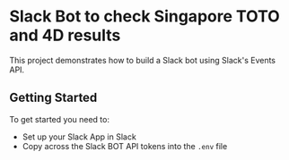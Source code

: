 # Slack Bot to check Singapore TOTO and 4D results
This project demonstrates how to build a Slack bot using Slack's Events API.

## Getting Started
To get started you need to:
- Set up your Slack App in Slack
- Copy across the Slack BOT API tokens into the `.env` file

